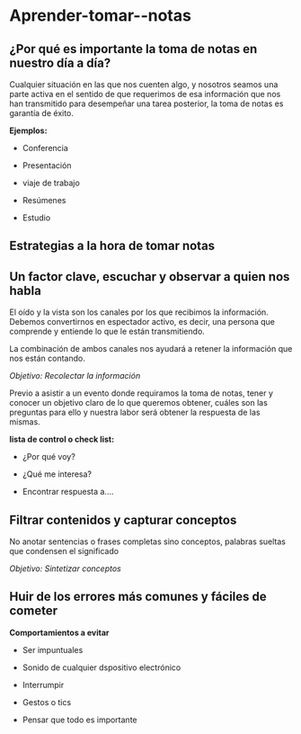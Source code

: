 # Aprender-tomar--notas

## ¿Por qué es importante la toma de notas en nuestro día a día?

Cualquier situación en las que nos cuenten algo, y nosotros seamos una parte activa en el sentido de que requerimos de esa información que nos han transmitido para desempeñar una tarea posterior, la toma de notas es garantía de éxito.

**Ejemplos:**

+ Conferencia

+ Presentación 

+ viaje de trabajo

+ Resúmenes

+ Estudio

## Estrategias a la hora de tomar notas

## Un factor clave, escuchar y observar a quien nos habla

El oído y la vista son los canales por los que recibimos la información. Debemos convertirnos en espectador activo, es decir, una persona que comprende y entiende lo que le están transmitiendo.

La combinación de ambos canales nos ayudará a retener la información que nos están contando.

*Objetivo: Recolectar la información*

Previo a asistir a un evento donde requiramos la toma de notas, tener y conocer un objetivo claro de lo que queremos obtener, cuáles son las preguntas para ello y nuestra labor será obtener la respuesta de las mismas.

**lista de control o check list:**

+ ¿Por qué voy?

+ ¿Qué me interesa?

+ Encontrar respuesta a....

## Filtrar contenidos y capturar conceptos

No anotar sentencias o frases completas sino conceptos, palabras sueltas que condensen el significado

*Objetivo: Sintetizar conceptos*

## Huir de los errores más comunes y fáciles de cometer

**Comportamientos a evitar**

+ Ser impuntuales

+ Sonido de cualquier dspositivo electrónico

+ Interrumpir

+ Gestos o tics

+ Pensar que todo es importante

